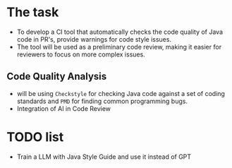 # The task
- To develop a CI tool that automatically checks the code quality of Java code in PR's, provide warnings for code style issues.
- The tool will be used as a preliminary code review, making it easier for reviewers to focus on more complex issues.

## Code Quality Analysis
- will be using `Checkstyle` for checking Java code against a set of coding standards and  `PMD` for finding common programming bugs.
- Integration of AI in Code Review

# TODO list
- Train a LLM with Java Style Guide and use it instead of GPT
